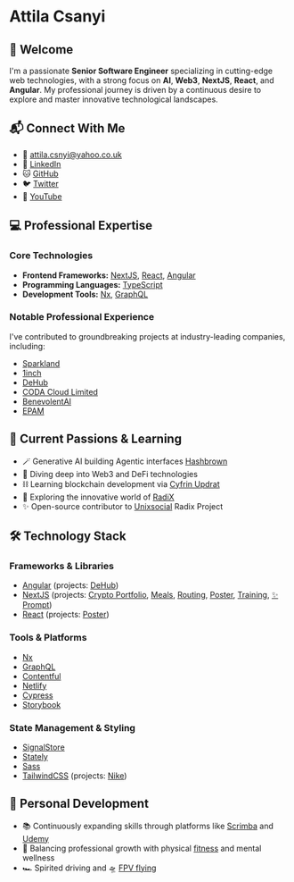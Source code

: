 # Attila Csanyi

## 👋 Welcome

I'm a passionate **Senior Software Engineer** specializing in cutting-edge web technologies, with a strong focus on **AI**, **Web3**, **NextJS**, **React**, and **Angular**. My professional journey is driven by a continuous desire to explore and master innovative technological landscapes.

## 📬 Connect With Me

- 📧 [attila.csnyi@yahoo.co.uk](mailto:attila.csnyi@yahoo.co.uk)
- 🔗 [LinkedIn](https://www.linkedin.com/in/attilacsanyi)
- 🐱 [GitHub](https://github.com/attilacsanyi)
- 🐦 [Twitter](https://x.com/attilacsanyi)
- 🎥 [YouTube](https://www.youtube.com/@AttilaCsanyi)

## 💻 Professional Expertise

### Core Technologies
- **Frontend Frameworks:** [NextJS](https://nextjs.org/), [React](https://react.dev/), [Angular](https://angular.io/)
- **Programming Languages:** [TypeScript](https://www.typescriptlang.org/)
- **Development Tools:** [Nx](https://nx.dev/), [GraphQL](https://graphql.org/)

### Notable Professional Experience
I've contributed to groundbreaking projects at industry-leading companies, including:
- [Sparkland](https://www.sparkland.io)
- [1inch](https://1inch.io/)
- [DeHub](https://dehub.net/)
- [CODA Cloud Limited](https://codacloud.io/)
- [BenevolentAI](https://www.benevolent.com/)
- [EPAM](https://www.epam.com/)

## 🚀 Current Passions & Learning

- 🪄 Generative AI building Agentic interfaces [Hashbrown](https://hashbrown.dev/)
- 🔭 Diving deep into Web3 and DeFi technologies
- ⛓️ Learning blockchain development via [Cyfrin Updrat](https://www.cyfrin.io/updraft)
- 🌱 Exploring the innovative world of [RadiX](https://www.radixdlt.com/)
- ✨ Open-source contributor to [Unixsocial](https://github.com/unixsocial/unix) Radix Project

## 🛠 Technology Stack

### Frameworks & Libraries
- [Angular](https://angular.io/) (projects: [DeHub](https://dehub.net))
- [NextJS](https://nextjs.org/) (projects: [Crypto Portfolio](https://next-portfoliom.netlify.app/), [Meals](https://github.com/attilacsanyi/next-meals), [Routing](https://github.com/attilacsanyi/next-routing), [Poster](https://github.com/attilacsanyi/next-posts), [Training](https://github.com/attilacsanyi/next-training), [✨ Prompt](https://github.com/attilacsanyi/next-prompt))
- [React](https://react.dev/) (projects: [Poster](https://github.com/attilacsanyi/react-posts))

### Tools & Platforms
- [Nx](https://nx.dev/)
- [GraphQL](https://www.the-guild.dev/graphql/codegen)
- [Contentful](https://www.contentful.com/)
- [Netlify](https://www.netlify.com/)
- [Cypress](https://www.cypress.io/)
- [Storybook](https://storybook.js.org/)

### State Management & Styling
- [SignalStore](https://ngrx.io/)
- [Stately](https://stately.ai/)
- [Sass](https://sass-lang.com/)
- [TailwindCSS](https://tailwindcss.com/) (projects: [Nike](https://github.com/attilacsanyi/tailwind-nike))

## 🌟 Personal Development

- 📚 Continuously expanding skills through platforms like [Scrimba](https://scrimba.com/) and [Udemy](https://www.udemy.com)
- 💪 Balancing professional growth with physical [fitness](https://www.youtube.com/watch?v=yAccZcQ-Mbs) and mental wellness
- 🏎️ Spirited driving and 🛸 [FPV flying](https://bit.ly/atka-fpv)
